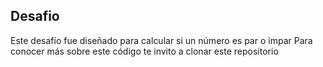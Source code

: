 
## Desafio 

Este desafío fue diseñado para calcular si un número es par o impar 
Para conocer más sobre este código te invito a clonar este repositorio 


